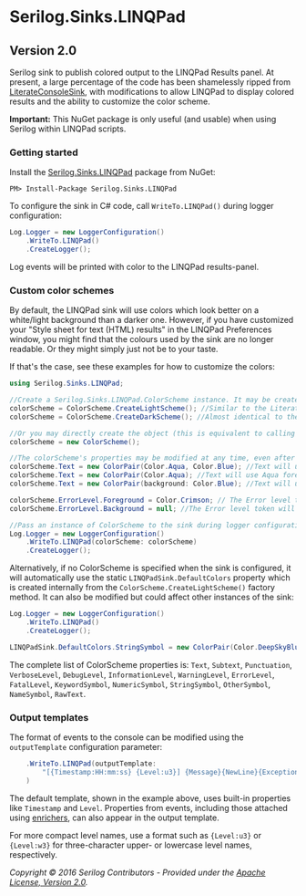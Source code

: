 Serilog.Sinks.LINQPad
=====================
Version 2.0
-----------

Serilog sink to publish colored output to the LINQPad Results panel. At present, a large percentage of the code has been shamelessly ripped from [LiterateConsoleSink](https://github.com/serilog/serilog-sinks-literate), with modifications to allow LINQPad to display colored results and the ability to customize the color scheme.

**Important:** This NuGet package is only useful (and usable) when using Serilog within LINQPad scripts.

### Getting started
Install the [Serilog.Sinks.LINQPad](https://nuget.org/packages/serilog.sinks.linqpad) package from NuGet:
```
PM> Install-Package Serilog.Sinks.LINQPad
```

To configure the sink in C# code, call `WriteTo.LINQPad()` during logger configuration:
```csharp
Log.Logger = new LoggerConfiguration()
    .WriteTo.LINQPad()
    .CreateLogger();
```

Log events will be printed with color to the LINQPad results-panel.

### Custom color schemes
By default, the LINQPad sink will use colors which look better on a white/light background than a darker one. However, if you have customized your "Style sheet for text (HTML) results" in the LINQPad Preferences window, you might find that the colours used by the sink are no longer readable. Or they might simply just not be to your taste.

If that's the case, see these examples for how to customize the colors:

```csharp
using Serilog.Sinks.LINQPad;

//Create a Serilog.Sinks.LINQPad.ColorScheme instance. It may be created with default via a factory method:
colorScheme = ColorScheme.CreateLightScheme(); //Similar to the LiterateConsoleSink's coloring, but modified for white backgrounds
colorScheme = ColorScheme.CreateDarkScheme(); //Almost identical to the LiterateConsoleSink's coloring, better for black backgrounds

//Or you may directly create the object (this is equivalent to calling ColorScheme.CreateLightScheme()):
colorScheme = new ColorScheme();

//The colorScheme's properties may be modified at any time, even after the Logger has been configured, in order to affect subsequent log-events.
colorScheme.Text = new ColorPair(Color.Aqua, Color.Blue); //Text will use Aqua foreground on a Blue background
colorScheme.Text = new ColorPair(Color.Aqua); //Text will use Aqua foreground on the panel's default background
colorScheme.Text = new ColorPair(background: Color.Blue); //Text will use the panel's default foreground color on a Blue background

colorScheme.ErrorLevel.Foreground = Color.Crimson; // The Error level token will render with Crimson foreground text
colorScheme.ErrorLevel.Background = null; //The Error level token will render with the panel's default background color

//Pass an instance of ColorScheme to the sink during logger configuration.
Log.Logger = new LoggerConfiguration()
    .WriteTo.LINQPad(colorScheme: colorScheme)
    .CreateLogger();
```

Alternatively, if no ColorScheme is specified when the sink is configured, it will automatically use the static `LINQPadSink.DefaultColors` property which is created internally from the `ColorScheme.CreateLightScheme()` factory method. It can also be modified but could affect other instances of the sink:
```csharp
Log.Logger = new LoggerConfiguration()
    .WriteTo.LINQPad()
    .CreateLogger();

LINQPadSink.DefaultColors.StringSymbol = new ColorPair(Color.DeepSkyBlue);
```

The complete list of ColorScheme properties is:
`Text`, `Subtext`, `Punctuation`, `VerboseLevel`, `DebugLevel`, `InformationLevel`, `WarningLevel`, `ErrorLevel`, `FatalLevel`, `KeywordSymbol`, `NumericSymbol`, `StringSymbol`, `OtherSymbol`, `NameSymbol`, `RawText`.


### Output templates

The format of events to the console can be modified using the `outputTemplate` configuration parameter:

```csharp
    .WriteTo.LINQPad(outputTemplate:
        "[{Timestamp:HH:mm:ss} {Level:u3}] {Message}{NewLine}{Exception}"
    )
```

The default template, shown in the example above, uses built-in properties like `Timestamp` and `Level`. Properties from events, including those attached using [enrichers](https://github.com/serilog/serilog/wiki/Enrichment), can also appear in the output template.

For more compact level names, use a format such as `{Level:u3}` or `{Level:w3}` for three-character upper- or lowercase level names, respectively.

_Copyright &copy; 2016 Serilog Contributors - Provided under the [Apache License, Version 2.0](http://apache.org/licenses/LICENSE-2.0.html)._
